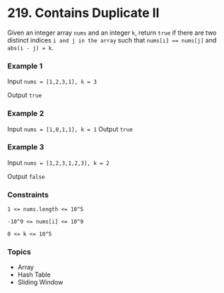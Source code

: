 # 219. Contains Duplicate II

Given an integer array `nums` and an integer `k`, return `true` if there are two distinct indices `i and j in the array` such that `nums[i] == nums[j]` and `abs(i - j) = k`.

 

### Example 1

Input `nums = [1,2,3,1], k = 3`

Output `true`


### Example 2

Input `nums = [1,0,1,1], k = 1`
Output `true`


### Example 3

Input `nums = [1,2,3,1,2,3], k = 2`

Output `false`
 

### Constraints

`1 <= nums.length <= 10^5`

`-10^9 <= nums[i] <= 10^9`

`0 <= k <= 10^5`


### Topics
- Array
- Hash Table
- Sliding Window